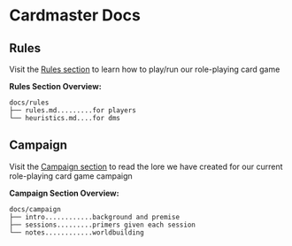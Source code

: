 # Cardmaster Docs

## Rules

Visit the [Rules section](https://github.com/elliottomlinson/rpcg/blob/master/docs/README.md)
to learn how to play/run our role-playing card game

**Rules Section Overview:**

```
docs/rules
├── rules.md.........for players
└── heuristics.md....for dms
```


## Campaign

Visit the [Campaign section](https://github.com/elliottomlinson/rpcg/blob/master/docs/README.md)
to read the lore we have created for our current role-playing card game campaign

**Campaign Section Overview:**

```
docs/campaign
├── intro............background and premise
├── sessions.........primers given each session
└── notes............worldbuilding
```
